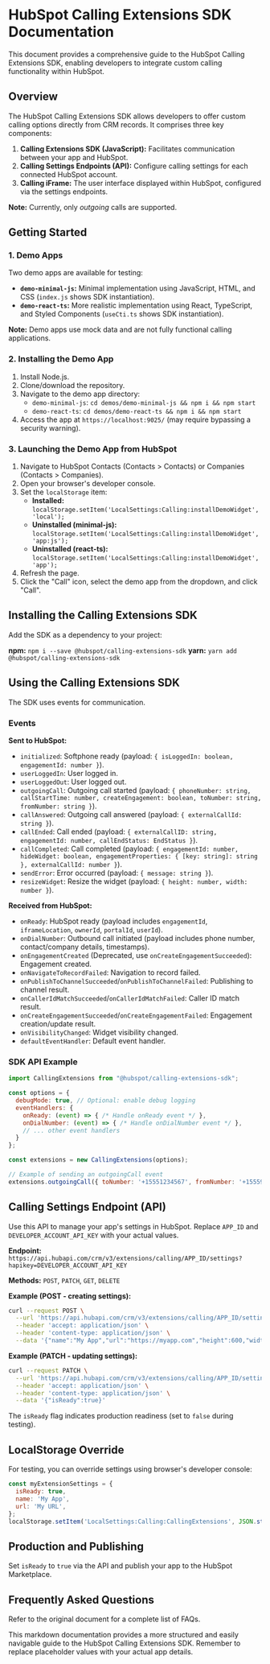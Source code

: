 # HubSpot Calling Extensions SDK Documentation

This document provides a comprehensive guide to the HubSpot Calling Extensions SDK, enabling developers to integrate custom calling functionality within HubSpot.

## Overview

The HubSpot Calling Extensions SDK allows developers to offer custom calling options directly from CRM records.  It comprises three key components:

1. **Calling Extensions SDK (JavaScript):** Facilitates communication between your app and HubSpot.
2. **Calling Settings Endpoints (API):** Configure calling settings for each connected HubSpot account.
3. **Calling iFrame:**  The user interface displayed within HubSpot, configured via the settings endpoints.

**Note:** Currently, only *outgoing* calls are supported.


## Getting Started

### 1. Demo Apps

Two demo apps are available for testing:

* **`demo-minimal-js`:** Minimal implementation using JavaScript, HTML, and CSS (`index.js` shows SDK instantiation).
* **`demo-react-ts`:**  More realistic implementation using React, TypeScript, and Styled Components (`useCti.ts` shows SDK instantiation).

**Note:** Demo apps use mock data and are not fully functional calling applications.

### 2. Installing the Demo App

1. Install Node.js.
2. Clone/download the repository.
3. Navigate to the demo app directory:
    * `demo-minimal-js`: `cd demos/demo-minimal-js && npm i && npm start`
    * `demo-react-ts`: `cd demos/demo-react-ts && npm i && npm start`
4. Access the app at `https://localhost:9025/` (may require bypassing a security warning).

### 3. Launching the Demo App from HubSpot

1. Navigate to HubSpot Contacts (Contacts > Contacts) or Companies (Contacts > Companies).
2. Open your browser's developer console.
3. Set the `localStorage` item:
    * **Installed:** `localStorage.setItem('LocalSettings:Calling:installDemoWidget', 'local');`
    * **Uninstalled (minimal-js):** `localStorage.setItem('LocalSettings:Calling:installDemoWidget', 'app:js');`
    * **Uninstalled (react-ts):** `localStorage.setItem('LocalSettings:Calling:installDemoWidget', 'app');`
4. Refresh the page.
5. Click the "Call" icon, select the demo app from the dropdown, and click "Call".


## Installing the Calling Extensions SDK

Add the SDK as a dependency to your project:

**npm:** `npm i --save @hubspot/calling-extensions-sdk`
**yarn:** `yarn add @hubspot/calling-extensions-sdk`


## Using the Calling Extensions SDK

The SDK uses events for communication.

### Events

**Sent to HubSpot:**

* `initialized`:  Softphone ready (payload: `{ isLoggedIn: boolean, engagementId: number }`).
* `userLoggedIn`: User logged in.
* `userLoggedOut`: User logged out.
* `outgoingCall`: Outgoing call started (payload: `{ phoneNumber: string, callStartTime: number, createEngagement: boolean, toNumber: string, fromNumber: string }`).
* `callAnswered`: Outgoing call answered (payload: `{ externalCallId: string }`).
* `callEnded`: Call ended (payload: `{ externalCallID: string, engagementId: number, callEndStatus: EndStatus }`).
* `callCompleted`: Call completed (payload: `{ engagementId: number, hideWidget: boolean, engagementProperties: { [key: string]: string }, externalCallId: number }`).
* `sendError`: Error occurred (payload: `{ message: string }`).
* `resizeWidget`: Resize the widget (payload: `{ height: number, width: number }`).

**Received from HubSpot:**

* `onReady`: HubSpot ready (payload includes `engagementId`, `iframeLocation`, `ownerId`, `portalId`, `userId`).
* `onDialNumber`: Outbound call initiated (payload includes phone number, contact/company details, timestamps).
* `onEngagementCreated` (Deprecated, use `onCreateEngagementSucceeded`): Engagement created.
* `onNavigateToRecordFailed`: Navigation to record failed.
* `onPublishToChannelSucceeded`/`onPublishToChannelFailed`: Publishing to channel result.
* `onCallerIdMatchSucceeded`/`onCallerIdMatchFailed`: Caller ID match result.
* `onCreateEngagementSucceeded`/`onCreateEngagementFailed`: Engagement creation/update result.
* `onVisibilityChanged`: Widget visibility changed.
* `defaultEventHandler`: Default event handler.


### SDK API Example

```javascript
import CallingExtensions from "@hubspot/calling-extensions-sdk";

const options = {
  debugMode: true, // Optional: enable debug logging
  eventHandlers: {
    onReady: (event) => { /* Handle onReady event */ },
    onDialNumber: (event) => { /* Handle onDialNumber event */ },
    // ... other event handlers
  }
};

const extensions = new CallingExtensions(options);

// Example of sending an outgoingCall event
extensions.outgoingCall({ toNumber: '+15551234567', fromNumber: '+15559876543', createEngagement: true });
```


## Calling Settings Endpoint (API)

Use this API to manage your app's settings in HubSpot.  Replace `APP_ID` and `DEVELOPER_ACCOUNT_API_KEY` with your actual values.

**Endpoint:** `https://api.hubapi.com/crm/v3/extensions/calling/APP_ID/settings?hapikey=DEVELOPER_ACCOUNT_API_KEY`

**Methods:** `POST`, `PATCH`, `GET`, `DELETE`

**Example (POST - creating settings):**

```bash
curl --request POST \
  --url 'https://api.hubapi.com/crm/v3/extensions/calling/APP_ID/settings?hapikey=DEVELOPER_ACCOUNT_API_KEY' \
  --header 'accept: application/json' \
  --header 'content-type: application/json' \
  --data '{"name":"My App","url":"https://myapp.com","height":600,"width":400,"isReady":false}'
```

**Example (PATCH - updating settings):**

```bash
curl --request PATCH \
  --url 'https://api.hubapi.com/crm/v3/extensions/calling/APP_ID/settings?hapikey=DEVELOPER_ACCOUNT_API_KEY' \
  --header 'accept: application/json' \
  --header 'content-type: application/json' \
  --data '{"isReady":true}'
```

The `isReady` flag indicates production readiness (set to `false` during testing).


## LocalStorage Override

For testing, you can override settings using browser's developer console:

```javascript
const myExtensionSettings = {
  isReady: true,
  name: 'My App',
  url: 'My URL',
};
localStorage.setItem('LocalSettings:Calling:CallingExtensions', JSON.stringify(myExtensionSettings));
```


## Production and Publishing

Set `isReady` to `true` via the API and publish your app to the HubSpot Marketplace.


## Frequently Asked Questions

Refer to the original document for a complete list of FAQs.


This markdown documentation provides a more structured and easily navigable guide to the HubSpot Calling Extensions SDK.  Remember to replace placeholder values with your actual app details.
